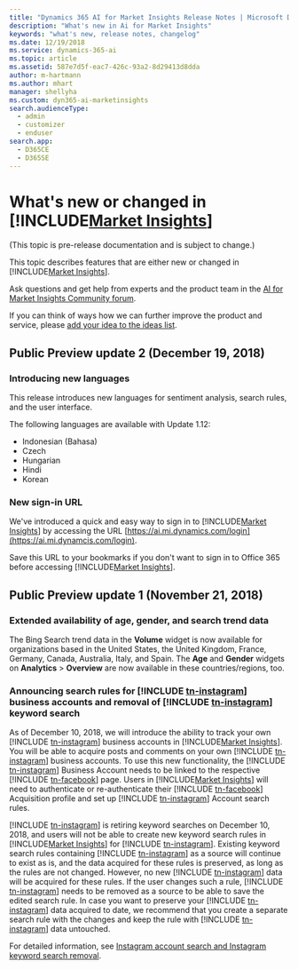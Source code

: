 ```yaml
---
title: "Dynamics 365 AI for Market Insights Release Notes | Microsoft Docs"
description: "What's new in Ai for Market Insights"
keywords: "what's new, release notes, changelog"
ms.date: 12/19/2018
ms.service: dynamics-365-ai
ms.topic: article
ms.assetid: 587e7d5f-eac7-426c-93a2-8d29413d8dda
author: m-hartmann
ms.author: mhart
manager: shellyha
ms.custom: dyn365-ai-marketinsights
search.audienceType: 
  - admin
  - customizer
  - enduser
search.app: 
  - D365CE
  - D365SE
---
```


# What's new or changed in [!INCLUDE[Market Insights](../includes/pn-market-insights-short.md)]

(This topic is pre-release documentation and is subject to change.)

This topic describes features that are either new or changed in [!INCLUDE[Market Insights](../includes/pn-market-insights-short.md)].

Ask questions and get help from experts and the product team in the [AI for Market Insights Community forum](https://community.dynamics.com/365/aimarketinsights).

If you can think of ways how we can further improve the product and service, please [add your idea to the ideas list](https://experience.dynamics.com/ideas/list/?forum=e6202680-69d9-e811-a96b-000d3a1be7ad). 


## Public Preview update 2 (December 19, 2018)

### Introducing new languages

This release introduces new languages for sentiment analysis, search rules, and the user interface.

The following languages are available with Update 1.12:

- Indonesian (Bahasa)
- Czech
- Hungarian
- Hindi
- Korean

### New sign-in URL

We've introduced a quick and easy way to sign in to [!INCLUDE[Market Insights](../includes/pn-market-insights-short.md)] by accessing the URL [https://ai.mi.dynamics.com/login](https://ai.mi.dynamcis.com/login). 

Save this URL to your bookmarks if you don't want to sign in to Office 365 before accessing [!INCLUDE[Market Insights](../includes/pn-market-insights-short.md)].

## Public Preview update 1 (November 21, 2018)

### Extended availability of age, gender, and search trend data

The Bing Search trend data in the **Volume** widget is now available for organizations based in the United States, the United Kingdom, France, Germany, Canada, Australia, Italy, and Spain. The **Age** and **Gender** widgets on **Analytics** > **Overview** are now available in these countries/regions, too. 

### Announcing search rules for [!INCLUDE [tn-instagram](../includes/tn-instagram.md)] business accounts and removal of [!INCLUDE [tn-instagram](../includes/tn-instagram.md)] keyword search

As of December 10, 2018, we will introduce the ability to track your own [!INCLUDE [tn-instagram](../includes/tn-instagram.md)] business accounts in [!INCLUDE[Market Insights](../includes/pn-market-insights-short.md)]. You will be able to acquire posts and comments on your own [!INCLUDE [tn-instagram](../includes/tn-instagram.md)] business accounts. To use this new functionality, the [!INCLUDE [tn-instagram](../includes/tn-instagram.md)] Business Account needs to be linked to the respective [!INCLUDE [tn-facebook](../includes/tn-facebook.md)] page. Users in [!INCLUDE[Market Insights](../includes/pn-market-insights-short.md)] will need to authenticate or re-authenticate their [!INCLUDE [tn-facebook](../includes/tn-facebook.md)] Acquisition profile and set up [!INCLUDE [tn-instagram](../includes/tn-instagram.md)] Account search rules.

[!INCLUDE [tn-instagram](../includes/tn-instagram.md)] is retiring keyword searches on December 10, 2018, and users will not be able to create new keyword search rules in [!INCLUDE[Market Insights](../includes/pn-market-insights-short.md)] for [!INCLUDE [tn-instagram](../includes/tn-instagram.md)]. Existing keyword search rules containing [!INCLUDE [tn-instagram](../includes/tn-instagram.md)] as a source will continue to exist as is, and the data acquired for these rules is preserved, as long as the rules are not changed. However, no new [!INCLUDE [tn-instagram](../includes/tn-instagram.md)] data will be acquired for these rules. If the user changes such a rule, [!INCLUDE [tn-instagram](../includes/tn-instagram.md)] needs to be removed as a source to be able to save the edited search rule. In case you want to preserve your [!INCLUDE [tn-instagram](../includes/tn-instagram.md)] data acquired to date, we recommend that you create a separate search rule with the changes and keep the rule with [!INCLUDE [tn-instagram](../includes/tn-instagram.md)] data untouched.

For detailed information, see [Instagram account search and Instagram keyword search removal](instagram-data-acquisition.md).